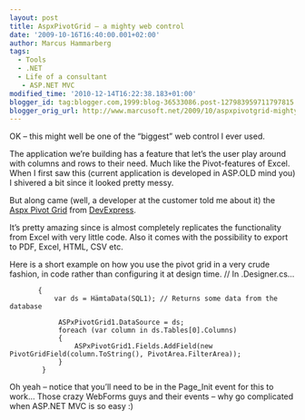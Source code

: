 ```yaml
---
layout: post
title: AspxPivotGrid – a mighty web control
date: '2009-10-16T16:40:00.001+02:00'
author: Marcus Hammarberg
tags:
  - Tools
  - .NET
  - Life of a consultant
   - ASP.NET MVC
modified_time: '2010-12-14T16:22:38.183+01:00'
blogger_id: tag:blogger.com,1999:blog-36533086.post-127983959711797815
blogger_orig_url: http://www.marcusoft.net/2009/10/aspxpivotgrid-mighty-web-control.html
---
```



OK – this might well be one of the “biggest” web control I ever used.

The application we’re building has a feature that let’s the user play
around with columns and rows to their need. Much like the Pivot-features
of Excel. When I first saw this (current application is developed in
ASP.OLD mind you) I shivered a bit since it looked pretty messy.

But along came (well, a developer at the customer told me about it) the
<a href="http://www.devexpress.com/Products/NET/Controls/ASP/Pivot_Grid"
target="_blank">Aspx Pivot Grid</a> from
<a href="http://www.devexpress.com" target="_blank">DevExpress</a>.

It’s pretty amazing since is almost completely replicates the
functionality from Excel with very little code. Also it comes with the
possibility to export to PDF, Excel, HTML, CSV etc.

Here is a short example on how you use the pivot grid in a very crude
fashion, in code rather than configuring it at design time.
           // In .Designer.cs...

           {
               var ds = HämtaData(SQL1); // Returns some data from the database

                ASPxPivotGrid1.DataSource = ds;
                foreach (var column in ds.Tables[0].Columns)
                {
                    ASPxPivotGrid1.Fields.AddField(new PivotGridField(column.ToString(), PivotArea.FilterArea));
                }
            }




Oh yeah – notice that you’ll need to be in the Page_Init event for this
to work… Those crazy WebForms guys and their events – why go complicated
when ASP.NET MVC is so easy :)
